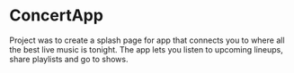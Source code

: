 # ConcertApp

Project was to create a splash page for app that connects you to where all the best live music is tonight. The app lets you listen to upcoming lineups, share playlists and go to shows. 

